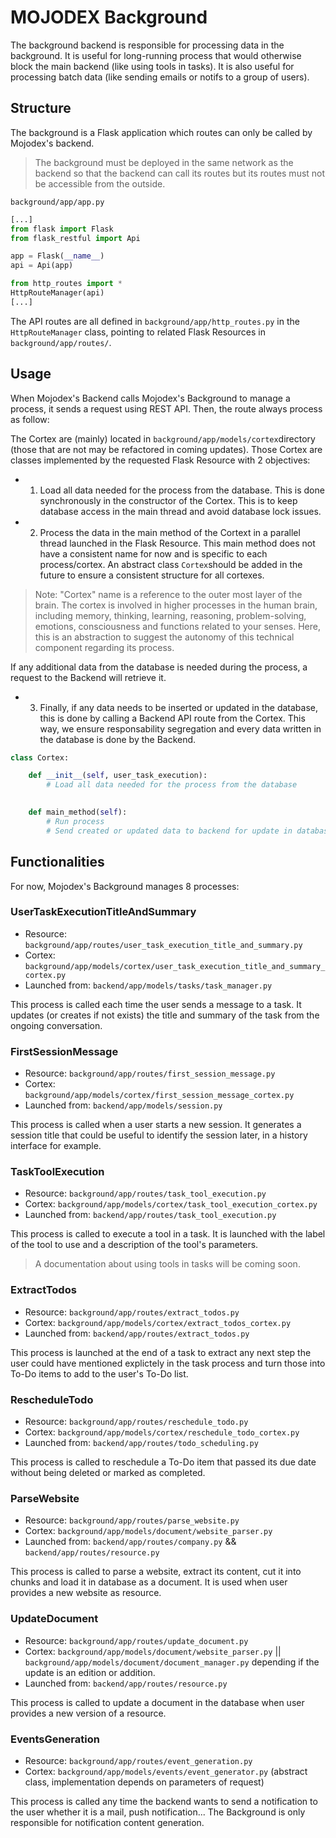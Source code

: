 # MOJODEX Background

The background backend is responsible for processing data in the background.
It is useful for long-running process that would otherwise block the main backend (like using tools in tasks).
It is also useful for processing batch data (like sending emails or notifs to a group of users).


## Structure
The background is a Flask application which routes can only be called by Mojodex's backend.

> The background must be deployed in the same network as the backend so that the backend can call its routes but its routes must not be accessible from the outside.

`background/app/app.py`
```python
[...]
from flask import Flask
from flask_restful import Api

app = Flask(__name__)
api = Api(app)

from http_routes import *
HttpRouteManager(api)
[...]
```

The API routes are all defined in `background/app/http_routes.py` in the `HttpRouteManager` class, pointing to related Flask Resources in `background/app/routes/`.

## Usage
When Mojodex's Backend calls Mojodex's Background to manage a process, it sends a request using REST API. Then, the route always process as follow:

The Cortex are (mainly) located in `background/app/models/cortex`directory (those that are not may be refactored in coming updates). Those Cortex are classes implemented by the requested Flask Resource with 2 objectives:

- 1. Load all data needed for the process from the database. This is done synchronously in the constructor of the Cortex. This is to keep database access in the main thread and avoid database lock issues.

- 2. Process the data in the main method of the Cortext in a parallel thread launched in the Flask Resource. This main method does not have a consistent name for now and is specific to each process/cortex. An abstract class `Cortex`should be added in the future to ensure a consistent structure for all cortexes.

> Note: "Cortex" name is a reference to the outer most layer of the brain. The cortex is involved in higher processes in the human brain, including memory, thinking, learning, reasoning, problem-solving, emotions, consciousness and functions related to your senses. Here, this is an abstraction to suggest the autonomy of this technical component regarding its process.

If any additional data from the database is needed during the process, a request to the Backend will retrieve it.

- 3. Finally, if any data needs to be inserted or updated in the database, this is done by calling a Backend API route from the Cortex. This way, we ensure responsability segregation and every data written in the database is done by the Backend.

```python
class Cortex:

    def __init__(self, user_task_execution):
        # Load all data needed for the process from the database
        

    def main_method(self):
        # Run process
        # Send created or updated data to backend for update in database
```

## Functionalities

For now, Mojodex's Background manages 8 processes:

### UserTaskExecutionTitleAndSummary
- Resource: `background/app/routes/user_task_execution_title_and_summary.py`
- Cortex: `background/app/models/cortex/user_task_execution_title_and_summary_cortex.py`
- Launched from: `backend/app/models/tasks/task_manager.py`

This process is called each time the user sends a message to a task. It updates (or creates if not exists) the title and summary of the task from the ongoing conversation.

### FirstSessionMessage
- Resource: `background/app/routes/first_session_message.py`
- Cortex: `background/app/models/cortex/first_session_message_cortex.py`
- Launched from: `backend/app/models/session.py`

This process is called when a user starts a new session. It generates a session title that could be useful to identify the session later, in a history interface for example.

### TaskToolExecution
- Resource: `background/app/routes/task_tool_execution.py`
- Cortex: `background/app/models/cortex/task_tool_execution_cortex.py`
- Launched from: `backend/app/routes/task_tool_execution.py`

This process is called to execute a tool in a task. It is launched with the label of the tool to use and a description of the tool's parameters. 

> A documentation about using tools in tasks will be coming soon.

### ExtractTodos
- Resource: `background/app/routes/extract_todos.py`
- Cortex: `background/app/models/cortex/extract_todos_cortex.py`
- Launched from: `backend/app/routes/extract_todos.py`

This process is launched at the end of a task to extract any next step the user could have mentioned explictely in the task process and turn those into To-Do items to add to the user's To-Do list.

### RescheduleTodo
- Resource: `background/app/routes/reschedule_todo.py`
- Cortex: `background/app/models/cortex/reschedule_todo_cortex.py`
- Launched from: `backend/app/routes/todo_scheduling.py`

This process is called to reschedule a To-Do item that passed its due date without being deleted or marked as completed.

### ParseWebsite
- Resource: `background/app/routes/parse_website.py`
- Cortex: `background/app/models/document/website_parser.py`
- Launched from: `backend/app/routes/company.py` && `backend/app/routes/resource.py`

This process is called to parse a website, extract its content, cut it into chunks and load it in database as a document. It is used when user provides a new website as resource.

### UpdateDocument
- Resource: `background/app/routes/update_document.py`
- Cortex: `background/app/models/document/website_parser.py` || `background/app/models/document/document_manager.py` depending if the update is an edition or addition.
- Launched from: `backend/app/routes/resource.py`

This process is called to update a document in the database when user provides a new version of a resource.

### EventsGeneration
- Resource: `background/app/routes/event_generation.py`
- Cortex: `background/app/models/events/event_generator.py` (abstract class, implementation depends on parameters of request)

This process is called any time the backend wants to send a notification to the user whether it is a mail, push notification... The Background is only responsible for notification content generation.



